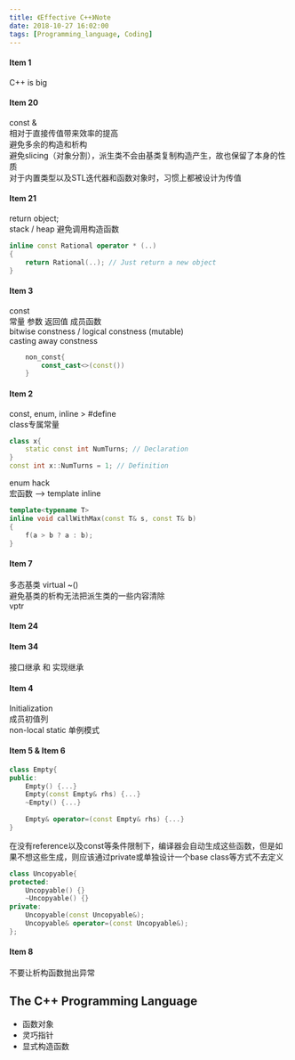 ```yaml
---
title: 《Effective C++》Note
date: 2018-10-27 16:02:00
tags: [Programming_language, Coding]
---
```


#### Item 1
C++ is big

#### Item 20
const &    
相对于直接传值带来效率的提高  
避免多余的构造和析构  
避免slicing（对象分割），派生类不会由基类复制构造产生，故也保留了本身的性质  
对于内置类型以及STL迭代器和函数对象时，习惯上都被设计为传值

#### Item 21
return object;  
stack / heap 避免调用构造函数

```C++
inline const Rational operator * (..)
{
	return Rational(..); // Just return a new object
}
```


#### Item 3 
const   
常量 参数 返回值 成员函数  
bitwise constness / logical constness (mutable)  
casting away constness 

```C++
	non_const{
		const_cast<>(const())
	}
```

#### Item 2
const, enum, inline > #define  
class专属常量 

```C++
class x{
	static const int NumTurns; // Declaration
} 
const int x::NumTurns = 1; // Definition
```
enum hack  
宏函数 --> template inline

```C++
template<typename T>
inline void callWithMax(const T& s, const T& b) 
{
	f(a > b ? a : b);
}
```


   
#### Item 7
多态基类 virtual ~()   
避免基类的析构无法把派生类的一些内容清除  
vptr

#### Item 24

#### Item 34
接口继承 和 实现继承

#### Item 4 
Initialization    
成员初值列  
non-local static 单例模式

#### Item 5 & Item 6
```C++
class Empty{
public:
	Empty() {...}
	Empty(const Empty& rhs) {...}
	~Empty() {...}
	
	Empty& operator=(const Empty& rhs) {...}
}
```
在没有reference以及const等条件限制下，编译器会自动生成这些函数，但是如果不想这些生成，则应该通过private或单独设计一个base class等方式不去定义

```C++
class Uncopyable{
protected:
	Uncopyable() {}
	~Uncopyable() {}
private:
	Uncopyable(const Uncopyable&);
	Uncopyable& operator=(const Uncopyable&);
};
```

#### Item 8
不要让析构函数抛出异常




## The C++ Programming Language
- 函数对象
- 灵巧指针
- 显式构造函数